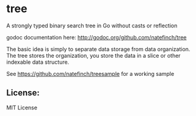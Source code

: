 tree
====

A strongly typed binary search tree in Go without casts or reflection

godoc documentation here: http://godoc.org/github.com/natefinch/tree

The basic idea is simply to separate data storage from data organization.  The tree stores the organization, you store the data in a slice or other indexable data structure.

See https://github.com/natefinch/treesample for a working sample


License:
--------
MIT License

